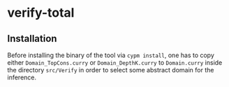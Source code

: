 verify-total
============

Installation
------------

Before installing the binary of the tool via `cypm install`,
one has to copy either `Domain_TopCons.curry` or `Domain_DepthK.curry`
to `Domain.curry` inside the directory `src/Verify` in order
to select some abstract domain for the inference.
